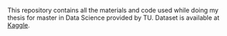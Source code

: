 This repository contains all the materials and code used while doing my thesis for master in Data Science provided by TU. Dataset is available at [Kaggle](https://www.kaggle.com/datasets/durgapokharel/sentiment-of-election-based-nepali-tweets).
